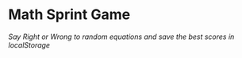 # Math Sprint Game

_Say Right or Wrong to random equations and save the best scores in localStorage_
